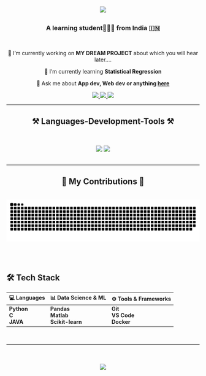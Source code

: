 <!-- <img align="right" src="https://visitor-badge.laobi.icu/badge?page_id=salesp07.salesp07" /> -->

<h1 align="center">
    <img src="https://readme-typing-svg.herokuapp.com/?font=Righteous&size=35&center=true&vCenter=true&width=500&height=70&duration=4000&lines=Hi+There!+👋;+I'm+CM+AmAn+!;+Follow🔎+me+for+more;" />
</h1>

<h3 align="center">A learning student👨🏻‍🎓 from India 🇮🇳</h3>

<br/>

<div align="center">
 
 🔭 I’m currently working on **MY DREAM PROJECT** 
      about which you will hear later....
 
 🌱 I’m currently learning **Statistical Regression**

💬 Ask me about **App dev, Web dev or anything [here](https://forms.gle/oxf8G69evreCbZdcA)**

</div>
 
<div align="center"> 
  <a href="mailto:exehyper999@gmail.com">
    <img src="https://img.shields.io/badge/Gmail-333333?style=for-the-badge&logo=gmail&logoColor=red" />
  </a>
  <a href="https://www.linkedin.com/in/aman-sonwani-a95b0a326/" target="_blank">
    <img src="https://img.shields.io/badge/LinkedIn-0077B5?style=for-the-badge&logo=linkedin&logoColor=white" target="_blank" />
  </a>
  <a href="" target="_blank">
     <img src="https://img.shields.io/badge/Portfolio-FF5722?style=for-the-badge&logo=todoist&logoColor=white" target="_blank" /> <!-- sqlite, safari, google-chrome are other good icon options -->
  </a>
</div>

 <hr/>
 
<h2 align="center">⚒️ Languages-Development-Tools ⚒️</h2>
<br/>
<br/>
<div align="center">
    <img src="https://skillicons.dev/icons?i=html,css,javascript,python" />
    <img src="https://skillicons.dev/icons?i=nodejs,vscode,c,angular,mongodb,mysql,flask" /><br>
</div>

<br/>
<hr/>

<div align="center">
  <h2>🐍 My Contributions 🐍</h2>
  <br/>
  <img alt="snake eating my contributions" src="https://raw.githubusercontent.com/salesp07/salesp07/output/github-contribution-grid-snake.svg" />
  
  <br/><br/>
</div>

<div>
<h2>🛠️ Tech Stack</h2>


<table>
  <thead>
    <tr>
      <th>💻 Languages</th>
      <th>📊 Data Science & ML</th>
      <th>⚙️ Tools & Frameworks</th>
    </tr>
  </thead>
  <tbody>
    <tr>
      <td>
        <strong>Python</strong>
        <div class="progress-container">
          <div class="progress-bar python"></div>
        </div>
        <strong>C</strong>
        <div class="progress-container">
          <div class="progress-bar c"></div>
        </div>
        <strong>JAVA</strong>
        <div class="progress-container">
          <div class="progress-bar sql"></div>
        </div>
      </td>
      <td>
        <strong>Pandas</strong>
        <div class="progress-container">
          <div class="progress-bar pandas"></div>
        </div>
        <strong>Matlab</strong>
        <div class="progress-container">
          <div class="progress-bar Matlab"></div>
        </div>
        <strong>Scikit-learn</strong>
        <div class="progress-container">
          <div class="progress-bar sklearn"></div>
        </div>
      </td>
      <td>
        <strong>Git</strong>
        <div class="progress-container">
          <div class="progress-bar git"></div>
        </div>
        <strong>VS Code</strong>
        <div class="progress-container">
          <div class="progress-bar" style="width: 85%; background-color: #3f51b5;"></div>
        </div>
        <strong>Docker</strong>
        <div class="progress-container">
          <div class="progress-bar" style="width: 60%; background-color: #00bcd4;"></div>
        </div>
      </td>
    </tr>
  </tbody>
</table>

</div>

<br/>

<hr/>
<!-- <div align="center"> -->
<h1 align="center">
    <img src="https://readme-typing-svg.herokuapp.com/?font=Righteous&size=35&center=true&vCenter=true&width=500&height=70&duration=4000&lines=Thanks for visiting;+Visit again soon" />
</h1>
<!-- </div> -->


